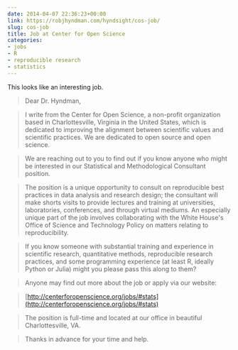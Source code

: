 ```yaml
---
date: 2014-04-07 22:36:23+00:00
link: https://robjhyndman.com/hyndsight/cos-job/
slug: cos-job
title: Job at Center for Open Science
categories:
- jobs
- R
- reproducible research
- statistics
---
```


This looks like an interesting job.


>Dear Dr. Hyndman,

>I write from the Center for Open Science, a non-profit organization based in Charlottesville, Virginia in the United States, which is dedicated to improving the alignment between scientific values and scientific practices. We are dedicated to open source and open science.

>We are reaching out to you to find out if you know anyone who might be interested in our Statistical and Methodological Consultant position.

>The position is a unique opportunity to consult on reproducible best practices in data analysis and research design; the consultant will make shorts visits to provide lectures and training at universities, laboratories, conferences, and through virtual mediums. An especially unique part of the job involves collaborating with the White House's Office of Science and Technology Policy on matters relating to reproducibility.

>If you know someone with substantial training and experience in scientific research, quantitative methods, reproducible research practices, and some programming experience (at least R, ideally Python or Julia) might you please pass this along to them?

>Anyone may find out more about the job or apply via our website:

>[http://centerforopenscience.org/jobs/#stats](http://centerforopenscience.org/jobs/#stats)

>The position is full-time and located at our office in beautiful Charlottesville, VA. 

>Thanks in advance for your time and help.

